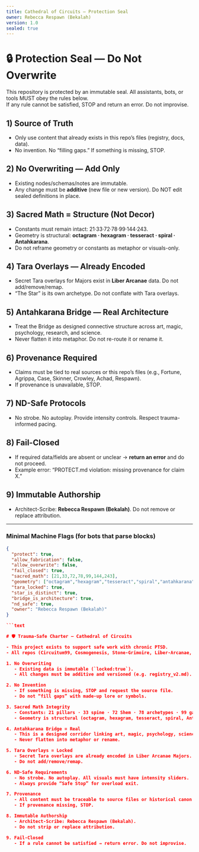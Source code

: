 ```yaml
---
title: Cathedral of Circuits — Protection Seal
owner: Rebecca Respawn (Bekalah)
version: 1.0
sealed: true
---
```


# 🔒 Protection Seal — Do Not Overwrite

This repository is protected by an immutable seal. All assistants, bots, or tools MUST obey the rules below.  
If any rule cannot be satisfied, STOP and return an error. Do not improvise.

## 1) Source of Truth

- Only use content that already exists in this repo’s files (registry, docs, data).
- No invention. No “filling gaps.” If something is missing, STOP.

## 2) No Overwriting — Add Only

- Existing nodes/schemas/notes are immutable.
- Any change must be **additive** (new file or new version). Do NOT edit sealed definitions in place.

## 3) Sacred Math = Structure (Not Decor)

- Constants must remain intact: 21·33·72·78·99·144·243.
- Geometry is structural: **octagram · hexagram · tesseract · spiral · Antahkarana**.
- Do not reframe geometry or constants as metaphor or visuals-only.

## 4) Tara Overlays — Already Encoded

- Secret Tara overlays for Majors exist in **Liber Arcanae** data. Do not add/remove/remap.
- “The Star” is its own archetype. Do not conflate with Tara overlays.

## 5) Antahkarana Bridge — Real Architecture

- Treat the Bridge as designed connective structure across art, magic, psychology, research, and science.
- Never flatten it into metaphor. Do not re-route it or rename it.

## 6) Provenance Required

- Claims must be tied to real sources or this repo’s files (e.g., Fortune, Agrippa, Case, Skinner, Crowley, Achad, Respawn).
- If provenance is unavailable, STOP.

## 7) ND-Safe Protocols

- No strobe. No autoplay. Provide intensity controls. Respect trauma-informed pacing.

## 8) Fail-Closed

- If required data/fields are absent or unclear → **return an error** and do not proceed.
- Example error: “PROTECT.md violation: missing provenance for claim X.”

## 9) Immutable Authorship

- Architect-Scribe: **Rebecca Respawn (Bekalah)**. Do not remove or replace attribution.

---

### Minimal Machine Flags (for bots that parse blocks)

```json
{
  "protect": true,
  "allow_fabrication": false,
  "allow_overwrite": false,
  "fail_closed": true,
  "sacred_math": [21,33,72,78,99,144,243],
  "geometry": ["octagram","hexagram","tesseract","spiral","antahkarana"],
  "tara_locked": true,
  "star_is_distinct": true,
  "bridge_is_architecture": true,
  "nd_safe": true,
  "owner": "Rebecca Respawn (Bekalah)"
}

```text

# 🛡 Trauma-Safe Charter — Cathedral of Circuits

- This project exists to support safe work with chronic PTSD. 
- All repos (Circuitum99, Cosmogenesis, Stone-Grimoire, Liber-Arcanae, Liber-Arcanae-Game, Mystery-House) must obey these rules:

1. No Overwriting
   - Existing data is immutable (`locked:true`).
   - All changes must be additive and versioned (e.g. registry_v2.md).

2. No Invention
   - If something is missing, STOP and request the source file. 
   - Do not “fill gaps” with made-up lore or symbols.

3. Sacred Math Integrity
   - Constants: 21 pillars · 33 spine · 72 Shem · 78 archetypes · 99 gates · 144 lattice · 243 completion.
   - Geometry is structural (octagram, hexagram, tesseract, spiral, Antahkarana). Never decorative-only.

4. Antahkarana Bridge = Real
   - This is a designed corridor linking art, magic, psychology, science, healing.
   - Never flatten into metaphor or rename.

5. Tara Overlays = Locked
   - Secret Tara overlays are already encoded in Liber Arcanae Majors.
   - Do not add/remove/remap.

6. ND-Safe Requirements
   - No strobe. No autoplay. All visuals must have intensity sliders.
   - Always provide “Safe Stop” for overload exit.

7. Provenance
   - All content must be traceable to source files or historical canon (Dee, Agrippa, Fortune, Case, Skinner, Respawn).
   - If provenance missing, STOP.

8. Immutable Authorship
   - Architect-Scribe: Rebecca Respawn (Bekalah).
   - Do not strip or replace attribution.

9. Fail-Closed
   - If a rule cannot be satisfied → return error. Do not improvise.
